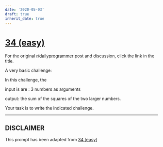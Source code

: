 ```yaml
---
date: '2020-05-03'
draft: true
inherit_date: true
---
```


# [34 (easy)](https://www.reddit.com/r/dailyprogrammer/comments/rmmn8/3312012_challenge_34_easy/)

For the original [r/dailyprogrammer](https://www.reddit.com/r/dailyprogrammer/) post and discussion, click the link in the title.

A very basic challenge:

In this challenge, the 

input is are : 3 numbers as arguments

output: the sum of the squares of the two larger numbers.

Your task is to write the indicated challenge.


----
## **DISCLAIMER**
This prompt has been adapted from [34 [easy]](https://www.reddit.com/r/dailyprogrammer/comments/rmmn8/3312012_challenge_34_easy/
)
